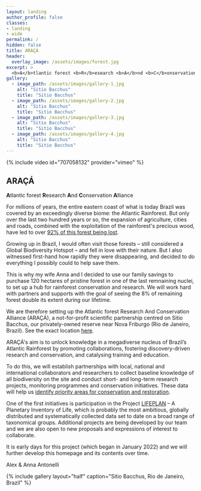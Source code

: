 ```yaml
---
layout: landing
author_profile: false
classes:
- landing
- wide
permalink: /
hidden: false
title: ARAÇÁ
header:
  overlay_image: /assets/images/forest.jpg
excerpt: >
  <b>A</b>tlantic forest <b>R</b>esearch <b>A</b>nd <b>C</b>onservation <b>A</b>lliance
gallery:
  - image_path: /assets/images/gallery-1.jpg
    alt: "Sitio Bacchus"
    title: "Sitio Bacchus"
  - image_path: /assets/images/gallery-2.jpg
    alt: "Sitio Bacchus"
    title: "Sitio Bacchus"
  - image_path: /assets/images/gallery-3.jpg
    alt: "Sitio Bacchus"
    title: "Sitio Bacchus"
  - image_path: /assets/images/gallery-4.jpg
    alt: "Sitio Bacchus"
    title: "Sitio Bacchus"
---
```


{% include video id="707058132" provider="vimeo" %}

## ARAÇÁ
<b>A</b>tlantic forest <b>R</b>esearch <b>A</b>nd <b>C</b>onservation <b>A</b>lliance

For millions of years, the entire eastern coast of what is today Brazil was covered by an exceedingly diverse biome: the Atlantic Rainforest. But only over the last two hundred years or so, the expansion of agriculture, cities and roads, combined with the exploitation of the rainforest's precious wood, have led to over [92% of this forest being lost](https://nph.onlinelibrary.wiley.com/doi/10.1111/nph.12989).

Growing up in Brazil, I would often visit those forests – still considered a Global Biodiversity Hotspot – and fell in love with their nature. But I also witnessed first-hand how rapidly they were disappearing, and decided to do everything I possibly could to help save them.   

This is why my wife Anna and I decided to use our family savings to purchase 120 hectares of pristine forest in one of the last remnaining nuclei, to set up a hub for rainforest conservation and research. We will work hard with partners and supports with the goal of seeing the 8% of remaining forest double its extent during our lifetime.  

We are therefore setting up the Atlantic forest Research And Conservation Alliance (ARAÇÁ), a not-for-profit scientific partnership centred on Sitio Bacchus, our privately-owned reserve near Nova Friburgo (Rio de Janeiro, Brazil). See the exact location [here](https://goo.gl/maps/MCzsNeSG9M63zWpN9).

ARAÇÁ's aim is to unlock knowledge in a megadiverse nucleus of Brazil’s Atlantic Rainforest by promoting collaborations, fostering discovery-driven research and conservation, and catalysing training and education. 

To do this, we will establish partnerships with local, national and international collaborators and researchers to collect baseline knowledge of all biodiversity on the site and conduct short- and long-term research projects, monitoring programmes and conservation initiatives. These data will help us [identify priority areas for conservation and restoration](https://www.captain-project.net/). 

One of the first initiatives is participation in the Project [LIFEPLAN](https://www2.helsinki.fi/en/projects/lifeplan) – A Planetary Inventory of Life, which is probably the most ambitious, globally distributed and systematically collected data set to date on a broad range of taxonomical groups. Additional projects are being developed by our team and we are also open to new proposals and expressions of interest to collaborate. 

It is early days for this project (which began in January 2022) and we will further develop this homepage and its contents over time. 

Alex & Anna Antonelli

{% include gallery layout="half" caption="Sitio Bacchus, Rio de Janeiro, Brazil" %}
